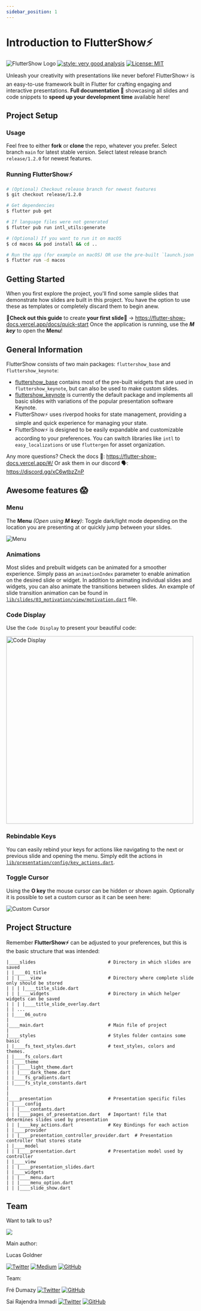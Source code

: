 ```yaml
---
sidebar_position: 1
---
```


# Introduction to FlutterShow⚡️

![FlutterShow Logo](./img/fluttershow.png)
[![style: very good analysis](https://img.shields.io/badge/style-very_good_analysis-B22C89.svg)](https://pub.dev/packages/very_good_analysis)
[![License: MIT](https://img.shields.io/badge/License-MIT-yellow.svg)](https://opensource.org/licenses/MIT)

Unleash your creativity with presentations like never before! FlutterShow⚡️ is an easy-to-use framework built in Flutter
for crafting engaging and interactive presentations.
**Full documentation 📄** showcasing all slides and code snippets to **speed up your development time** available here!

## Project Setup

### Usage

Feel free to either **fork** or **clone** the repo, whatever you prefer.
Select branch `main` for latest stable version.
Select latest release branch `release/1.2.0` for newest features.

### Running FlutterShow⚡️

```bash
# (Optional) Checkout release branch for newest features
$ git checkout release/1.2.0

# Get dependencies
$ flutter pub get

# If language files were not generated
$ flutter pub run intl_utils:generate

# (Optional) If you want to run it on macOS
$ cd macos && pod install && cd ..

# Run the app (for example on macOS) OR use the pre-built `launch.json`
$ flutter run -d macos
```

## Getting Started

When you first explore the project, you'll find some sample slides that demonstrate how slides are built in this project.
You have the option to use these as templates or completely discard them to begin anew.

**🚨Check out this guide** to create **your first slide🚨** -> https://flutter-show-docs.vercel.app/docs/quick-start
Once the application is running, use the _**M key**_ to open the **Menu**!

## General Information

FlutterShow consists of two main packages: `fluttershow_base` and `fluttershow_keynote`:

- [fluttershow_base](https://github.com/lucas-goldner/fluttershow_base) contains most of the pre-built widgets that are used in `fluttershow_keynote`, but can also be used to make custom slides.
- [fluttershow_keynote](https://github.com/lucas-goldner/fluttershow_keynote) is currently the default package and implements all basic slides with variations of the popular presentation software Keynote.
- FlutterShow⚡️ uses riverpod hooks for state management, providing a simple and quick experience for managing your state.
- FlutterShow⚡️ is designed to be easily expandable and customizable according to your preferences. You can switch libraries like `intl` to `easy_localizations` or use `fluttergen` for asset organization.

Any more questions?
Check the docs 📄: https://flutter-show-docs.vercel.app/#/
Or ask them in our discord 🗣️: https://discord.gg/xC6wtbzZnP

## Awesome features 😱

### Menu

The **Menu** _(Open using **M key**)_: Toggle dark/light mode depending on the location you are presenting at or quickly jump between your slides.

![Menu](./img/menu.png)

### Animations

Most slides and prebuilt widgets can be animated for a smoother experience. Simply pass an `animationIndex` parameter to enable animation on the desired slide or widget.
In addition to animating individual slides and widgets, you can also animate the transitions between slides. An example of slide transition animation can be found in [`lib/slides/03_motivation/view/motivation.dart`](https://github.com/lucas-goldner/FlutterShow/tree/main/lib/slides/03_motivation/view/motivation.dart) file.

### Code Display

Use the `Code Display` to present your beautiful code:

<img src='./img/code_display.png' alt="Code Display" width='500'/>

### Rebindable Keys

You can easily rebind your keys for actions like navigating to the next or previous slide and opening the menu. Simply edit the actions in [`lib/presentation/config/key_actions.dart`](https://github.com/lucas-goldner/FlutterShow/tree/main/lib/presentation/config/key_actions.dart).

### Toggle Cursor

Using the **O key** the mouse cursor can be hidden or shown again. Optionally it is possible to set a custom cursor as it can be seen here:

![Custom Cursor](./img/custom_cursor.png)

## Project Structure

Remember **FlutterShow⚡️** can be adjusted to your preferences, but this is the basic structure that was intended:

```
|____slides                           # Directory in which slides are saved
| |____01_title
| | |____view                         # Directory where complete slide only should be stored
| | | |____title_slide.dart
| | |____widgets                      # Directory in which helper widgets can be saved
| | | |____title_slide_overlay.dart
| | ...
| |____06_outro
|
|____main.dart                        # Main file of project
|
|____styles                           # Styles folder contains some basic
| |____fs_text_styles.dart            # text_styles, colors and themes.
| |____fs_colors.dart
| |____theme
| | |____light_theme.dart
| | |____dark_theme.dart
| |____fs_gradients.dart
| |____fs_style_constants.dart
|
|
|____presentation                     # Presentation specific files
| |____config
| | |____contants.dart
| | |____pages_of_presentation.dart   # Important! file that determines slides used by presentation
| | |____key_actions.dart             # Key Bindings for each action
| |____provider
| | |____presentation_controller_provider.dart  # Presentation controller that stores state
| |____model
| | |____presentation.dart            # Presentation model used by controller
| |____view
| | |____presentation_slides.dart
| |____widgets
| | |____menu.dart
| | |____menu_option.dart
| | |____slide_show.dart
```

## Team

Want to talk to us?

[![](https://dcbadge.vercel.app/api/server/xC6wtbzZnP)](https://discord.gg/xC6wtbzZnP)

Main author:

Lucas Goldner

[![Twitter](https://img.shields.io/badge/Twitter-%231DA1F2.svg?style=for-the-badge&logo=Twitter&logoColor=white)](https://twitter.com/LucasGoldner)
[![Medium](https://img.shields.io/badge/Medium-12100E?style=for-the-badge&logo=medium&logoColor=white)](https://medium.com/@lucas.goldner)
[![GitHub](https://img.shields.io/badge/github-%23121011.svg?style=for-the-badge&logo=github&logoColor=white)](https://github.com/lucas-goldner)

Team:

Fré Dumazy
[![Twitter](https://img.shields.io/badge/Twitter-%231DA1F2.svg?style=for-the-badge&logo=Twitter&logoColor=white)](https://twitter.com/FresidentDumazy)
[![GitHub](https://img.shields.io/badge/github-%23121011.svg?style=for-the-badge&logo=github&logoColor=white)](https://github.com/dumazy)

Sai Rajendra Immadi
[![Twitter](https://img.shields.io/badge/Twitter-%231DA1F2.svg?style=for-the-badge&logo=Twitter&logoColor=white)](https://twitter.com/immadisairaj)
[![GitHub](https://img.shields.io/badge/github-%23121011.svg?style=for-the-badge&logo=github&logoColor=white)](https://github.com/immadisairaj)
